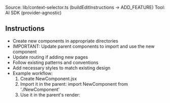 Source: lib/context-selector.ts (buildEditInstructions → ADD_FEATURE)
Tool: AI SDK (provider-agnostic)

## Instructions
- Create new components in appropriate directories
- IMPORTANT: Update parent components to import and use the new component
- Update routing if adding new pages
- Follow existing patterns and conventions
- Add necessary styles to match existing design
- Example workflow:
  1. Create NewComponent.jsx
  2. Import it in the parent: import NewComponent from './NewComponent'
  3. Use it in the parent's render: <NewComponent />

